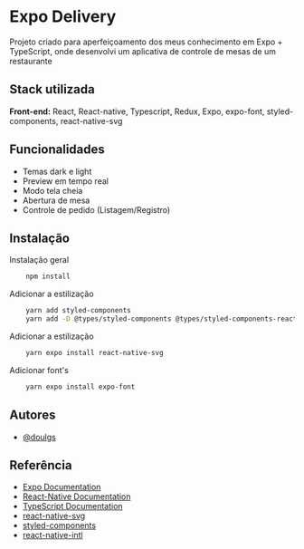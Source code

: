 
# Expo Delivery

Projeto criado para aperfeiçoamento dos meus conhecimento em Expo + TypeScript, onde desenvolvi um aplicativa de controle de mesas de um restaurante


## Stack utilizada

**Front-end:** React, React-native, Typescript, Redux, Expo, expo-font, styled-components, react-native-svg




## Funcionalidades

- Temas dark e light
- Preview em tempo real
- Modo tela cheia
- Abertura de mesa
- Controle de pedido (Listagem/Registro)

## Instalação

Instalação geral

```bash
    npm install
```

Adicionar a estilização

```bash
    yarn add styled-components
    yarn add -D @types/styled-components @types/styled-components-react-native
```

Adicionar a estilização

```bash
    yarn expo install react-native-svg
```

Adicionar font's

```bash
    yarn expo install expo-font
```
    
## Autores

- [@doulgs](https://github.com/doulgs)


## Referência

 - [Expo Documentation](https://docs.expo.dev/)
 - [React-Native Documentation](https://reactnative.dev/docs/environment-setup)
 - [TypeScript Documentation](https://www.typescriptlang.org/docs/)
 - [react-native-svg](https://github.com/software-mansion/react-native-svg)
 - [styled-components](https://styled-components.com/docs)
 - [react-native-intl](https://www.npmjs.com/package/react-native-intl)

